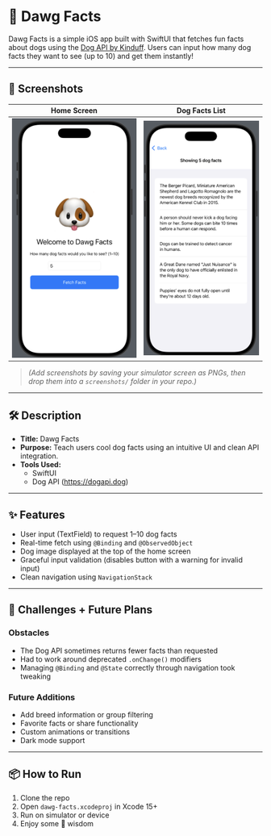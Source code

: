 # 🐶 Dawg Facts

Dawg Facts is a simple iOS app built with SwiftUI that fetches fun facts about dogs using the [Dog API by Kinduff](https://dogapi.dog). Users can input how many dog facts they want to see (up to 10) and get them instantly!

---

## 📱 Screenshots

| Home Screen                         | Dog Facts List                     |
|------------------------------------|------------------------------------|
| ![HomeView](screenshots/home.png)  | ![FactsView](screenshots/facts.png)|

> *(Add screenshots by saving your simulator screen as PNGs, then drop them into a `screenshots/` folder in your repo.)*

---

## 🛠️ Description

- **Title:** Dawg Facts  
- **Purpose:** Teach users cool dog facts using an intuitive UI and clean API integration.  
- **Tools Used:**
  - SwiftUI
  - Dog API (https://dogapi.dog)

---

## ✨ Features

- User input (TextField) to request 1–10 dog facts
- Real-time fetch using `@Binding` and `@ObservedObject`
- Dog image displayed at the top of the home screen
- Graceful input validation (disables button with a warning for invalid input)
- Clean navigation using `NavigationStack`

---

## 🧱 Challenges + Future Plans

### Obstacles
- The Dog API sometimes returns fewer facts than requested
- Had to work around deprecated `.onChange()` modifiers
- Managing `@Binding` and `@State` correctly through navigation took tweaking

### Future Additions
- Add breed information or group filtering
- Favorite facts or share functionality
- Custom animations or transitions
- Dark mode support

---

## 📦 How to Run

1. Clone the repo
2. Open `dawg-facts.xcodeproj` in Xcode 15+
3. Run on simulator or device
4. Enjoy some 🐶 wisdom

